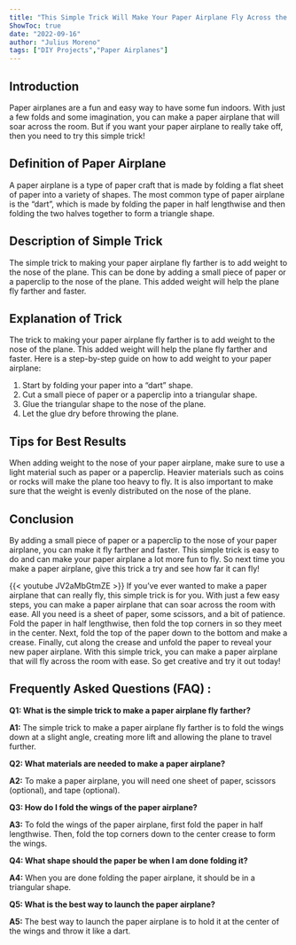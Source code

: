 ```yaml
---
title: "This Simple Trick Will Make Your Paper Airplane Fly Across the Room!"
ShowToc: true 
date: "2022-09-16"
author: "Julius Moreno" 
tags: ["DIY Projects","Paper Airplanes"]
---
```

## Introduction

Paper airplanes are a fun and easy way to have some fun indoors. With just a few folds and some imagination, you can make a paper airplane that will soar across the room. But if you want your paper airplane to really take off, then you need to try this simple trick!

## Definition of Paper Airplane

A paper airplane is a type of paper craft that is made by folding a flat sheet of paper into a variety of shapes. The most common type of paper airplane is the “dart”, which is made by folding the paper in half lengthwise and then folding the two halves together to form a triangle shape.

## Description of Simple Trick

The simple trick to making your paper airplane fly farther is to add weight to the nose of the plane. This can be done by adding a small piece of paper or a paperclip to the nose of the plane. This added weight will help the plane fly farther and faster.

## Explanation of Trick

The trick to making your paper airplane fly farther is to add weight to the nose of the plane. This added weight will help the plane fly farther and faster. Here is a step-by-step guide on how to add weight to your paper airplane:

1. Start by folding your paper into a “dart” shape.
2. Cut a small piece of paper or a paperclip into a triangular shape.
3. Glue the triangular shape to the nose of the plane.
4. Let the glue dry before throwing the plane.

## Tips for Best Results

When adding weight to the nose of your paper airplane, make sure to use a light material such as paper or a paperclip. Heavier materials such as coins or rocks will make the plane too heavy to fly. It is also important to make sure that the weight is evenly distributed on the nose of the plane.

## Conclusion

By adding a small piece of paper or a paperclip to the nose of your paper airplane, you can make it fly farther and faster. This simple trick is easy to do and can make your paper airplane a lot more fun to fly. So next time you make a paper airplane, give this trick a try and see how far it can fly!

{{< youtube JV2aMbGtmZE >}} 
If you’ve ever wanted to make a paper airplane that can really fly, this simple trick is for you. With just a few easy steps, you can make a paper airplane that can soar across the room with ease. All you need is a sheet of paper, some scissors, and a bit of patience. Fold the paper in half lengthwise, then fold the top corners in so they meet in the center. Next, fold the top of the paper down to the bottom and make a crease. Finally, cut along the crease and unfold the paper to reveal your new paper airplane. With this simple trick, you can make a paper airplane that will fly across the room with ease. So get creative and try it out today!

## Frequently Asked Questions (FAQ) :
**Q1: What is the simple trick to make a paper airplane fly farther?**

**A1:** The simple trick to make a paper airplane fly farther is to fold the wings down at a slight angle, creating more lift and allowing the plane to travel further.

**Q2: What materials are needed to make a paper airplane?**

**A2:** To make a paper airplane, you will need one sheet of paper, scissors (optional), and tape (optional).

**Q3: How do I fold the wings of the paper airplane?**

**A3:** To fold the wings of the paper airplane, first fold the paper in half lengthwise. Then, fold the top corners down to the center crease to form the wings.

**Q4: What shape should the paper be when I am done folding it?**

**A4:** When you are done folding the paper airplane, it should be in a triangular shape.

**Q5: What is the best way to launch the paper airplane?**

**A5:** The best way to launch the paper airplane is to hold it at the center of the wings and throw it like a dart.





